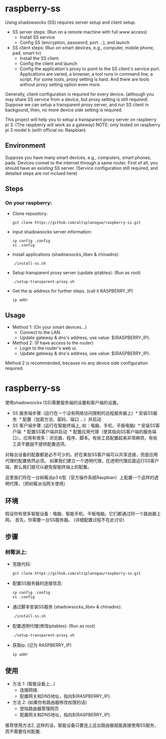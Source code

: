 # raspberry-ss
Using shadowsocks (SS) requires server setup and client setup.
* SS server steps: (Run on a remote machine with full www access)
  * Install SS service
  * Config SS (encryption, password, port ...), and launch
* SS client steps: (Run on smart devices, e.g., computer, mobile phone, pad, smart tv)
  * Install the SS client
  * Config the client and launch
  * Config the application's proxy to point to the SS client's service port. Applications are varied, a browser, a tool runs in command line, a script. For some tools, proxy setting is hard. And there are tools without proxy setting option even more. 

Generally, client configuration is required for every device. (although you may share SS service from a device, but proxy setting is still required)
Suppose we can setup a transparent proxy server, and run SS client in backgound, then, no more device side setting is required.

This project will help you to setup a transparent proxy server on raspberry pi 3. (The raspberry will work as a gateway)
NOTE: only tested on raspberry pi 3 model b (with official os: Raspbian). 

## Environment
Suppose you have many smart devices, e.g., computers, smart phones, pads. Devices connet to the internet through a same router.
First of all, you should have an existing SS server. (Service configuration still required, and detailed steps are not inclued here)

## Steps

### On your raspberry:

* Clone repository:

  ```
  git clone https://github.com/altiplanogao/raspberry-ss.git
  ```

* Input shadowsocks server information:

  ```
  cp config .config
  vi .config
  ```

* Install applications (shadowsocks_libev & chinadns): 

  ```
  ./install-ss.sh
  ```

* Setup transparent proxy server (update iptables): (Run as root)

  ```
  ./setup-transparent-proxy.sh
  ```

* Get the ip address for further steps. (call it RASPBERRY_IP)

  ```
  ip addr
  ```

## Usage

* Method 1: (On your smart devices...)
  * Connect to the LAN.
  * Update gateway & dns's address, use value: ${RASPBERRY_IP}.
* Method 2: (If have access to the router)
  * Login to the router's web ui.
  * Update gateway & dns's address, use value: ${RASPBERRY_IP}.
 
 Method 2 is recommended, because no any device side configuration required.
 
# raspberry-ss
使用shadowsocks (SS)需要服务端的设置和客户端的设置。
* SS 服务端步骤: (运行在一个没有网络访问限制的远程服务器上)
  * 安装SS服务
  * 配置（加密方法、密码、端口 ...）并启动
* SS 客户端步骤: (运行在智能终端上, 如：电脑、手机、平板电脑)
  * 安装SS客户端
  * 配置SS客户端并启动
  * 配置应用代理（使其指向SS客户端的服务端口）。应用有很多：浏览器、程序、脚本。有些工具配置起来非常麻烦，有些工具干脆就不提供配置选项。

对每台设备的配置都是必不可少的。好在某些SS客户端可以共享连接，但是应用代理的配置依然必须。
如果我们建立一个透明代理，在透明代理后面运行SS客户端，那么我们就可以避免智能终端上的配置。

这里我们将在一台树莓派p3 b型（官方操作系统Raspbian）上配置一个这样的透明代理，（把树莓派当网关使用）

## 环境
假设你有很多智能设备：电脑、智能手机、平板电脑。它们都通过同一个路由器上网。
首先，你需要一台SS服务器。 (详细配置过程不在此讨论)

## 步骤

### 树莓派上:

* 克隆代码:

  ```
  git clone https://github.com/altiplanogao/raspberry-ss.git
  ```

* 配置SS服务器的连接信息:

  ```
  cp config .config
  vi .config
  ```

* 通过脚本安装SS服务 (shadowsocks_libev & chinadns):

  ```
  ./install-ss.sh
  ```

* 配置透明代理(修改iptables): (Run as root)

  ```
  ./setup-transparent-proxy.sh
  ```

* 获取ip. (记为 RASPBERRY_IP)

  ```
  ip addr
  ```

## 使用

* 方法 1: (智能设备上...)
  * 连接网络.
  * 配置网关和DNS地址，指向${RASPBERRY_IP}.
* 方法 2: (如果你有路由器修改权限的话)
  * 登陆路由器管理网页
  * 配置网关和DNS地址，指向${RASPBERRY_IP}.
 
 推荐使用方法2, 这样的话，智能设备只要连上这台路由器就能直接使用SS服务，而不需要任何配置.
